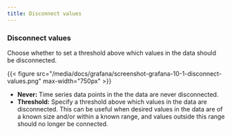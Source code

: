```yaml
---
title: Disconnect values
---
```


### Disconnect values

Choose whether to set a threshold above which values in the data should be disconnected.

{{< figure src="/media/docs/grafana/screenshot-grafana-10-1-disconnect-values.png" max-width="750px" >}}

- **Never:** Time series data points in the the data are never disconnected.
- **Threshold:** Specify a threshold above which values in the data are disconnected. This can be useful when desired values in the data are of a known size and/or within a known range, and values outside this range should no longer be connected.
